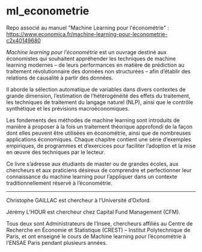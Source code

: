 # ml_econometrie

Repo associé au manuel "Machine Learning pour l'économétrie" : https://www.economica.fr/machine-learning-pour-leconometrie-c2x40149680

*Machine learning pour l’économétrie* est un ouvrage destiné aux économistes qui souhaitent appréhender les techniques de machine learning modernes – de leurs performances en matière de prédiction au traitement révolutionnaire des données non structurées – afin d’établir des relations de causalité à partir des données.

Il aborde la sélection automatique de variables dans divers contextes de grande dimension, l’estimation de l’hétérogénéité des effets du traitement, les techniques de traitement du langage naturel (NLP), ainsi que le contrôle synthétique et les prévisions macroéconomiques.

Les fondements des méthodes de machine learning sont introduits de manière à proposer à la fois un traitement théorique approfondi de la façon dont elles peuvent être utilisées en économétrie, ainsi que de nombreuses applications économiques. Chaque chapitre contient une série d’exemples empiriques, de programmes et d’exercices pour faciliter l’adoption et la mise en œuvre des techniques par le lecteur.

Ce livre s’adresse aux étudiants de master ou de grandes écoles, aux chercheurs et aux praticiens désireux de comprendre et perfectionner leur connaissance du machine learning pour l’appliquer dans un contexte traditionnellement réservé à l’économétrie.

* * *

Christophe GAILLAC est chercheur à l’Université d’Oxford.

Jérémy L’HOUR est chercheur chez Capital Fund Management (CFM).

Tous deux sont Administrateurs de l’Insee, chercheurs affiliés au Centre de Recherche en Économie et Statistique (CREST) – Institut Polytechnique de Paris, et ont enseigné le cours de Machine learning pour l’économétrie à l’ENSAE Paris pendant plusieurs années.
